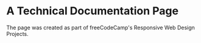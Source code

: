 # A Technical Documentation Page

The page was created as part of freeCodeCamp's Responsive Web Design Projects.
